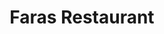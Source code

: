 ---
title: "Faras Restaurant"
address: "Villa Rose Hotel and V-Spa, Main Street, Ballybofey, Co. Donegal"
tel: "+353 (0)74 913 2266"
county: "Donegal"
category: "Irish Restaurants"
type: "Content"
lat: "54.79999923706055"
lng: "-7.7833333015441895"
---